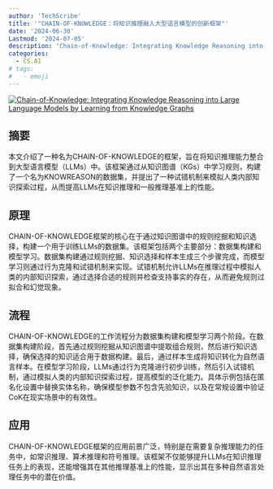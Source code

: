 ```yaml
---
author: 'TechScribe'
title: '"CHAIN-OF-KNOWLEDGE：将知识推理融入大型语言模型的创新框架"'
date: '2024-06-30'
Lastmod: '2024-07-05'
description: 'Chain-of-Knowledge: Integrating Knowledge Reasoning into Large Language Models by Learning from Knowledge Graphs'
categories:
  - CS.AI
# tags:
#   - emoji
---
```


[![Chain-of-Knowledge: Integrating Knowledge Reasoning into Large Language Models by Learning from Knowledge Graphs](https://arxiv-research-1301205113.cos.ap-guangzhou.myqcloud.com/images/2407.00653v1.pdf_0.jpg)](https://arxiv.org/abs/2407.00653v1)

## 摘要

本文介绍了一种名为CHAIN-OF-KNOWLEDGE的框架，旨在将知识推理能力整合到大型语言模型（LLMs）中。该框架通过从知识图谱（KGs）中学习规则，构建了一个名为KNOWREASON的数据集，并提出了一种试错机制来模拟人类内部知识探索过程，从而提高LLMs在知识推理和一般推理基准上的性能。<!--more-->

## 原理

CHAIN-OF-KNOWLEDGE框架的核心在于通过知识图谱中的规则挖掘和知识选择，构建一个用于训练LLMs的数据集。该框架包括两个主要部分：数据集构建和模型学习。数据集构建通过规则挖掘、知识选择和样本生成三个步骤完成，而模型学习则通过行为克隆和试错机制来实现。试错机制允许LLMs在推理过程中模拟人类的内部知识探索，通过选择合适的规则并检查支持事实的存在，从而避免规则过拟合和幻觉现象。

## 流程

CHAIN-OF-KNOWLEDGE的工作流程分为数据集构建和模型学习两个阶段。在数据集构建阶段，首先通过规则挖掘从知识图谱中提取组合规则，然后进行知识选择，确保选择的知识适合用于数据构建。最后，通过样本生成将知识转化为自然语言样本。在模型学习阶段，LLMs通过行为克隆进行初步训练，然后引入试错机制，通过模拟人类的内部知识探索过程，提高模型的泛化能力。具体示例包括在匿名化设置中替换实体名称，确保模型参数不包含先验知识，以及在常规设置中验证CoK在现实场景中的有效性。

## 应用

CHAIN-OF-KNOWLEDGE框架的应用前景广泛，特别是在需要复杂推理能力的任务中，如常识推理、算术推理和符号推理。该框架不仅能够提升LLMs在知识推理任务上的表现，还能增强其在其他推理基准上的性能，显示出其在多种自然语言处理任务中的潜在价值。